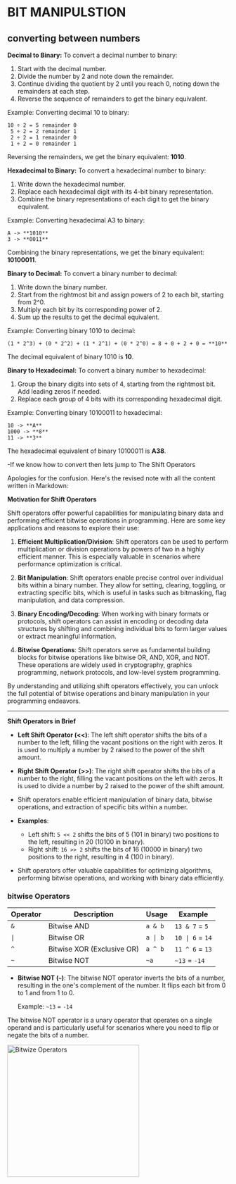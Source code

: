 # BIT MANIPULSTION
## converting between numbers
**Decimal to Binary:**
To convert a decimal number to binary:

1. Start with the decimal number.
2. Divide the number by 2 and note down the remainder.
3. Continue dividing the quotient by 2 until you reach 0, noting down the remainders at each step.
4. Reverse the sequence of remainders to get the binary equivalent.

Example: Converting decimal 10 to binary:
```
10 ÷ 2 = 5 remainder 0
 5 ÷ 2 = 2 remainder 1
 2 ÷ 2 = 1 remainder 0
 1 ÷ 2 = 0 remainder 1
```
Reversing the remainders, we get the binary equivalent: **1010**.

**Hexadecimal to Binary:**
To convert a hexadecimal number to binary:

1. Write down the hexadecimal number.
2. Replace each hexadecimal digit with its 4-bit binary representation.
3. Combine the binary representations of each digit to get the binary equivalent.

Example: Converting hexadecimal A3 to binary:
```
A -> **1010**
3 -> **0011**
```
Combining the binary representations, we get the binary equivalent: **10100011**.

**Binary to Decimal:**
To convert a binary number to decimal:

1. Write down the binary number.
2. Start from the rightmost bit and assign powers of 2 to each bit, starting from 2^0.
3. Multiply each bit by its corresponding power of 2.
4. Sum up the results to get the decimal equivalent.

Example: Converting binary 1010 to decimal:
```
(1 * 2^3) + (0 * 2^2) + (1 * 2^1) + (0 * 2^0) = 8 + 0 + 2 + 0 = **10**
```
The decimal equivalent of binary 1010 is **10**.

**Binary to Hexadecimal:**
To convert a binary number to hexadecimal:

1. Group the binary digits into sets of 4, starting from the rightmost bit. Add leading zeros if needed.
2. Replace each group of 4 bits with its corresponding hexadecimal digit.

Example: Converting binary 10100011 to hexadecimal:
```
10 -> **A**
1000 -> **8**
11 -> **3**
```
The hexadecimal equivalent of binary 10100011 is **A38**.

-If we know how to convert then lets jump to  The Shift Operators

Apologies for the confusion. Here's the revised note with all the content written in Markdown:

**Motivation for Shift Operators**

Shift operators offer powerful capabilities for manipulating binary data and performing efficient bitwise operations in programming. Here are some key applications and reasons to explore their use:

1. **Efficient Multiplication/Division**: Shift operators can be used to perform multiplication or division operations by powers of two in a highly efficient manner. This is especially valuable in scenarios where performance optimization is critical.

2. **Bit Manipulation**: Shift operators enable precise control over individual bits within a binary number. They allow for setting, clearing, toggling, or extracting specific bits, which is useful in tasks such as bitmasking, flag manipulation, and data compression.

3. **Binary Encoding/Decoding**: When working with binary formats or protocols, shift operators can assist in encoding or decoding data structures by shifting and combining individual bits to form larger values or extract meaningful information.

4. **Bitwise Operations**: Shift operators serve as fundamental building blocks for bitwise operations like bitwise OR, AND, XOR, and NOT. These operations are widely used in cryptography, graphics programming, network protocols, and low-level system programming.

By understanding and utilizing shift operators effectively, you can unlock the full potential of bitwise operations and binary manipulation in your programming endeavors.

---

**Shift Operators in Brief**

- **Left Shift Operator (<<)**: The left shift operator shifts the bits of a number to the left, filling the vacant positions on the right with zeros. It is used to multiply a number by 2 raised to the power of the shift amount.

- **Right Shift Operator (>>)**: The right shift operator shifts the bits of a number to the right, filling the vacant positions on the left with zeros. It is used to divide a number by 2 raised to the power of the shift amount.

- Shift operators enable efficient manipulation of binary data, bitwise operations, and extraction of specific bits within a number.

- **Examples**:
  - Left shift: `5 << 2` shifts the bits of 5 (101 in binary) two positions to the left, resulting in 20 (10100 in binary).
  - Right shift: `16 >> 2` shifts the bits of 16 (10000 in binary) two positions to the right, resulting in 4 (100 in binary).

- Shift operators offer valuable capabilities for optimizing algorithms, performing bitwise operations, and working with binary data efficiently.

### bitwise Operators
| Operator | Description                | Usage         | Example  |
|----------|----------------------------|---------------|----------|
| `&`      | Bitwise AND                | `a & b`       | `13 & 7` = `5`   |
| `\|`     | Bitwise OR                 | `a \| b`      | `10 \| 6` = `14` |
| `^`      | Bitwise XOR (Exclusive OR) | `a ^ b`       | `11 ^ 6` = `13`  |
| `~`      | Bitwise NOT                | `~a`          | `~13` = `-14`    |

- **Bitwise NOT (`~`)**: The bitwise NOT operator inverts the bits of a number, resulting in the one's complement of the number. It flips each bit from 0 to 1 and from 1 to 0.

   Example: `~13` = `-14`

The bitwise NOT operator is a unary operator that operates on a single operand and is particularly useful for scenarios where you need to flip or negate the bits of a number.

<img src="https://s3.amazonaws.com/intranet-projects-files/holbertonschool-low_level_programming/232/bitwise.PNG" alt="Bitwize Operators" width="300">
